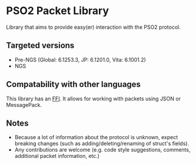# PSO2 Packet Library

Library that aims to provide easy(er) interaction with the PSO2 protocol.

## Targeted versions

 * Pre-NGS (Global: 6.1253.3, JP: 6.1201.0, Vita: 6.1001.2)
 * NGS

## Compatability with other languages

This library has an [FFI](packetlib_ffi). It allows for working with packets using JSON or MessagePack.

## Notes

 - Because a lot of information about the protocol is unknown, expect breaking changes (such as adding/deleting/renaming of struct's fields).
 - Any contributions are welcome (e.g. code style suggestions, comments, additional packet information, etc.)
